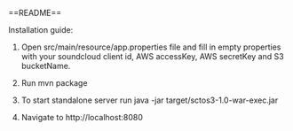 ==README==

Installation guide:

1. Open src/main/resource/app.properties file and fill in  empty properties with your soundcloud client id,
  AWS accessKey, AWS secretKey and S3 bucketName.

2. Run mvn package
3. To start standalone server run java -jar target/sctos3-1.0-war-exec.jar
4. Navigate to http://localhost:8080
